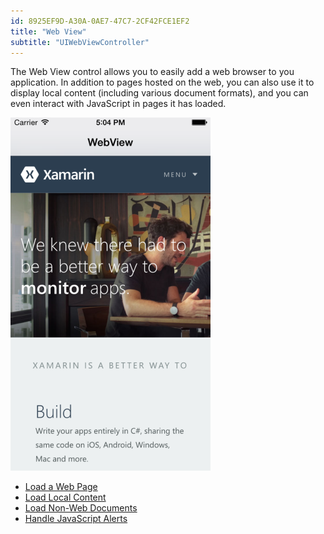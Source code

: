 ```yaml
---
id: 8925EF9D-A30A-0AE7-47C7-2CF42FCE1EF2
title: "Web View"
subtitle: "UIWebViewController"
---
```


The Web View control allows you to easily add a web browser to you
application. In addition to pages hosted on the web, you can also use it to
display local content (including various document formats), and you can even
interact with JavaScript in pages it has loaded.

 [ ![](index/Images/WebView_1.png)](index/Images/WebView_1.png)

- [Load a Web Page](/Recipes/ios/content_controls/web_view/load_a_web_page)
- [Load Local Content](/Recipes/ios/content_controls/web_view/load_local_content)
- [Load Non-Web Documents](/Recipes/ios/content_controls/web_view/load_non-web_documents)
- [Handle JavaScript Alerts](handle_javascript_alerts/)

